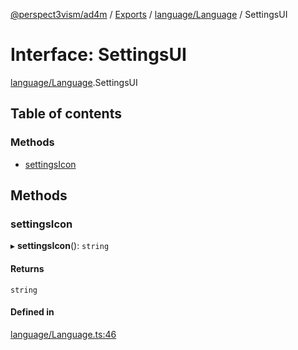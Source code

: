 [@perspect3vism/ad4m](../README.md) / [Exports](../modules.md) / [language/Language](../modules/language_Language.md) / SettingsUI

# Interface: SettingsUI

[language/Language](../modules/language_Language.md).SettingsUI

## Table of contents

### Methods

- [settingsIcon](language_Language.SettingsUI.md#settingsicon)

## Methods

### settingsIcon

▸ **settingsIcon**(): `string`

#### Returns

`string`

#### Defined in

[language/Language.ts:46](https://github.com/perspect3vism/ad4m/blob/b065749/src/language/Language.ts#L46)
